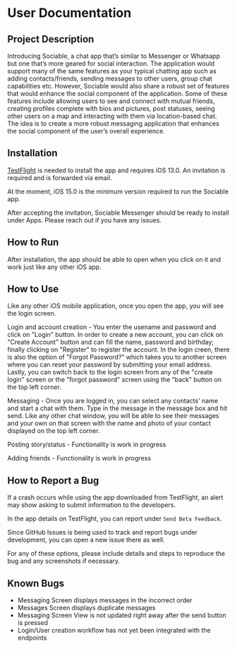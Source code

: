# User Documentation

## Project Description
Introducing Sociable, a chat app that’s similar to Messenger or Whatsapp but one that’s more geared for social interaction. The application would support many of the same features as your typical chatting app such as adding contacts/friends, sending messages to other users, group chat capabilities etc. However, Sociable would also share a robust set of features that would enhance the social component of the application. Some of these features include allowing users to see and connect with mutual friends, creating profiles complete with bios and pictures, post statuses, seeing other users on a map and interacting with them via location-based chat. The idea is to create a more robust messaging application that enhances the social component of the user’s overall experience.

## Installation
[TestFlight](https://apps.apple.com/us/app/testflight/id899247664) is needed to install the app and requires iOS 13.0. 
An invitation is required and is forwarded via email.

At the moment, iOS 15.0 is the minimum version required to run the Sociable app. 

After accepting the invitation, Sociable Messenger should be ready to install under Apps. Please reach out if you have any issues.

## How to Run
After installation, the app should be able to open when you click on it and work just like any other iOS app. 

## How to Use
Like any other iOS mobile application, once you open the app, you will see the login screen. 

Login and account creation - You enter the usename and password and click on "Login" button. In order to create a new account, you can click on "Create Account" button and can fill the name, password and birthday; finally clicking on "Register" to register the account. In the login creen, there is also the option of "Forgot Password?" which takes you to another screen where you can reset your password by submitting your email address. Lastly, you can switch back to the login screen from any of the "create login" screen or the "forgot password" screen using the "back" button on the top left corner. 

Messaging - Once you are logged in, you can select any contacts' name and start a chat with them. Type in the message in the message box and hit send. Like any other chat window, you will be able to see their messages and your own on that screen with the name and photo of your contact displayed on the top left corner.

Posting story/status - Functionality is work in progress

Adding friends - Functionality is work in progress

## How to Report a Bug

If a crash occurs while using the app downloaded from TestFlight, an alert may show asking to submit information to the developers.

In the app details on TestFlight, you can report under `Send Beta Feedback`.

Since GitHub Issues is being used to track and report bugs under development, you can open a new issue there as well.

For any of these options, please include details and steps to reproduce the bug and any screenshots if necessary.

## Known Bugs

- Messaging Screen displays messages in the incorrect order 
- Messages Screen displays duplicate messages 
- Messaging Screen View is not updated right away after the send button is pressed 
- Login/User creation workflow has not yet been integrated with the endpoints
